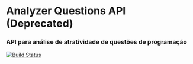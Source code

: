 # Analyzer Questions API (Deprecated)

### API para análise de atratividade de questões de programação
[![Build Status](https://travis-ci.org/AnalyzerQuestions/AnalyzerQuestionsAPI.svg?branch=master)](https://travis-ci.org/AnalyzerQuestions/AnalyzerQuestionsAPI)








